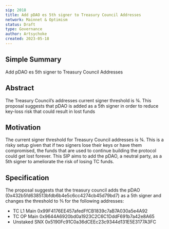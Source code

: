 ```yaml
---
sip: 2018
title: Add pDAO es 5th signer to Treasury Council Addresses
network: Mainnet & Optimism
status: Draft
type: Governance
author: Artsychoke
created: 2023-05-18
---
```


## Simple Summary
Add pDAO es 5th signer to Treasury Council Addresses

## Abstract
The Treasury Council’s addresses current signer threshold is ¾. This proposal suggests that pDAO is added as a 5th signer in order to reduce key-loss risk that could result in lost funds

## Motivation
The current signer threshold for Treasury Council addresses is ¾. This is a risky setup given that if two signers lose their keys or have them compromised, the funds that are used to continue building the protocol could get lost forever. This SIP aims to add the pDAO, a neutral party, as a 5th signer to ameliorate the risk of losing TC funds. 

## Specification
The proposal suggests that the treasury council adds the pDAO (0x432b5fd638513bfdb6b4e5c6cc4274cb45d79bd7) as a 5th signer and changes the threshold to ⅗ for the following addresses:

- TC  L1 Main 0x99F4176EE457afedFfCB1839c7aB7A030a5e4A92
- TC OP Main 0x9644A6920bd0a1923C2C6C1DddF691b7a42e8A65 
- Unstaked SNX 0x5190Fc91C0a36dCEEc23c9344d131E5E3177A3FC
